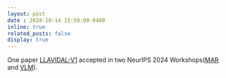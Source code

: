 ```yaml
---
layout: post
date : 2024-10-14 15:59:00-0400
inline: true
related_posts: false
display: true
---
```


One paper [LLAVIDAL-V1](https://arxiv.org/abs/2406.09390v1) accepted in two NeurIPS 2024 Workshops([MAR](https://marworkshop.github.io/neurips24/) and [VLM](https://video-and-language-workshop-2024.webflow.io/)).

